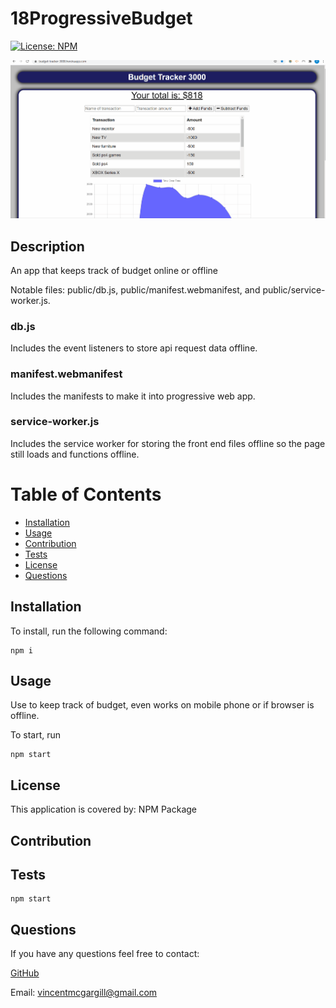 # 18ProgressiveBudget
[![License: NPM](https://img.shields.io/badge/License-NPM%20Package-green.svg)](https://www.npmjs.com/)

![Budget Tracker 3000](/budgettracker3000.gif)
 
## Description 
An app that keeps track of budget online or offline

Notable files: public/db.js, public/manifest.webmanifest, and public/service-worker.js.

### db.js
Includes the event listeners to store api request data offline.

### manifest.webmanifest
Includes the manifests to make it into progressive web app.

### service-worker.js
Includes the service worker for storing the front end files offline so the page still loads and functions offline.
 
# Table of Contents 
- [Installation](#installation) 
- [Usage](#usage) 
- [Contribution](#contribution) 
- [Tests](#tests) 
- [License](#license) 
- [Questions](#questions) 

## Installation 
To install, run the following command:
```
npm i
```

## Usage
Use to keep track of budget, even works on mobile phone or if browser is offline.

To start, run
```
npm start
```

## License 
This application is covered by: NPM Package
 
## Contribution 

 
## Tests 
```
npm start
```
 
## Questions 
If you have any questions feel free to contact: 
 
[GitHub](https://github.com/vmcgargill) 
 
Email: [vincentmcgargill@gmail.com](mailto:vincentmcgargill@gmail.com)